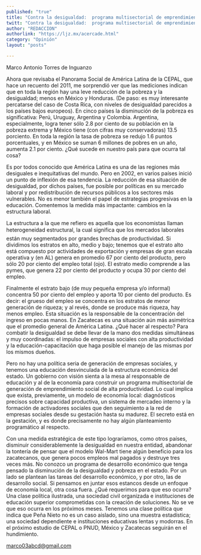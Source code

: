 ```yaml
---
published: "true"
title: "Contra la desigualdad:  programa multisectorial de emprendimiento social (Promesa)"
twitt: "Contra la desigualdad:  programa multisectorial de emprendimiento social (Promesa)"
author: "REDACCION"
authorlink: "https://ljz.mx/acercade.html"
category: "Opinión"
layout: "posts"

---
```



  Marco Antonio Torres de Inguanzo



Ahora que revisaba el Panorama Social de América Latina de la CEPAL, que hace un recuento del 2011, me sorprendió ver que las mediciones indican que en toda la región hay una leve reducción de la pobreza y la desigualdad; menos en México y Honduras. (De paso: es muy interesante percatarse del caso de Costa Rica, con niveles de desigualdad parecidos a los países bajos europeos). En cinco países la disminución de la pobreza es significativa: Perú, Uruguay, Argentina y Colombia. Argentina, especialmente, logra tener sólo 2.8 por ciento de su población en la pobreza extrema y México tiene (con cifras muy conservadoras) 13.5 porciento. En toda la región la tasa de pobreza se redujo 1.6 puntos porcentuales, y en México se suman 6 millones de pobres en un año, aumenta 2.1 por ciento. ¿Qué sucede en nuestro país para que ocurra tal cosa?  

  Es por todos conocido que América Latina es una de las regiones más desiguales e inequitativas del mundo. Pero en 2002, en varios países inició un punto de inflexión de esa tendencia. La reducción de esa situación de desigualdad, por dichos países, fue posible por políticas en su mercado laboral y por redistribución de recursos públicos a los sectores más vulnerables. No es menor también el papel de estrategias progresivas en la educación. Comentemos la medida más impactante: cambios en la estructura laboral.



  La estructura a la que me refiero es aquella que los economistas llaman heterogeneidad estructural, la cual significa que los mercados laborales están muy segmentados por grandes brechas de productividad. Si dividimos los estratos en alto, medio y bajo; tenemos que el estrato alto está compuesto por actividades de exportación y empresas de gran escala operativa y (en AL) genera en promedio 67 por ciento del producto, pero sólo 20 por ciento del empleo total (ojo). El estrato medio comprende a las pymes, que genera 22 por ciento del producto y ocupa 30 por ciento del empleo.



  Finalmente el estrato bajo (de muy pequeña empresa y/o informal) concentra 50 por ciento del empleo y aporta 10 por ciento del producto. Es decir: el grueso del empleo se concentra en los estratos de menor generación de riqueza; y al revés, donde se produce más riqueza, hay menos empleo. Esta situación es la responsable de la concentración del ingreso en pocas manos. En Zacatecas es una situación aún más asimétrica que el promedio general de América Latina. ¿Qué hacer al respecto? Para combatir la desigualdad se debe llevar de la mano dos medidas simultáneas y muy coordinadas: el impulso de empresas sociales con alta productividad y la educación-capacitación que haga posible el manejo de las mismas por los mismos dueños.



  Pero no hay una política seria de generación de empresas sociales, y tenemos una educación desvinculada de la estructura económica del estado. Un gobierno con visión sienta a la mesa al responsable de educación y al de la economía para construir un programa multisectorial de generación de emprendimiento social de alta productividad. Lo cual implica que exista, previamente, un modelo de economía local: diagnósticos precisos sobre capacidad productiva, un sistema de mercadeo interno y la formación de activadores sociales que den seguimiento a la red de empresas sociales desde su gestación hasta su madurez. El secreto está en la gestación, y es donde precisamente no hay algún planteamiento programático al respecto.



  Con una medida estratégica de este tipo lograríamos, como otros países, disminuir considerablemente la desigualdad en nuestra entidad, abandonar la tontería de pensar que el modelo Wal-Mart tiene algún beneficio para los zacatecanos, que genera pocos empleos mal pagados y destruye tres veces más. No conozco un programa de desarrollo económico que tenga pensado la disminución de la desigualdad y pobreza en el estado. Por un lado se plantean las tareas del desarrollo económico, y por otro, las de desarrollo social. Si pensamos en juntar esos estancos desde un enfoque de economía local, otra cosa fuera. ¿Qué requerimos para que eso ocurra? Una clase política ilustrada, una sociedad civil organizada e instituciones de educación superior comprometidas con la creación de soluciones. No se ve que eso ocurra en los próximos meses. Tenemos una clase política que indica que Peña Nieto no es un caso aislado, sino una muestra estadística; una sociedad dependiente e instituciones educativas lentas y modorras. En el próximo estudio de CEPAL o PNUD, México y Zacatecas seguirán en el hundimiento.



  marco03abcd@gmail.com

